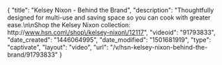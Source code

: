 {
    "title": "Kelsey Nixon - Behind the Brand",
    "description": "Thoughtfully designed for multi-use and saving space so you can cook with greater ease.\n\nShop the Kelsey Nixon collection: http:\/\/www.hsn.com\/shop\/kelsey-nixon\/12117",
    "videoid": "91793833",
    "date_created": "1446064995",
    "date_modified": "1501681919",
    "type": "captivate",
    "layout": "video",
    "url": "\/v\/hsn-kelsey-nixon-behind-the-brand\/91793833"
}